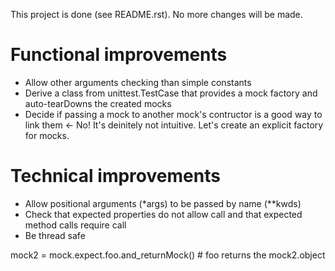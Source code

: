This project is done (see README.rst). No more changes will be made.


Functional improvements
=======================

- Allow other arguments checking than simple constants
- Derive a class from unittest.TestCase that provides a mock factory and auto-tearDowns the created mocks
- Decide if passing a mock to another mock's contructor is a good way to link them <- No! It's deinitely not intuitive. Let's create an explicit factory for mocks.

Technical improvements
======================

- Allow positional arguments (*args) to be passed by name (**kwds)
- Check that expected properties do not allow call and that expected method calls require call
- Be thread safe



mock2 = mock.expect.foo.and_returnMock()  # foo returns the mock2.object
